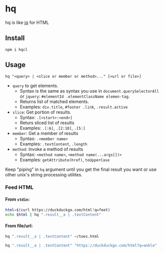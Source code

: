 # hq
hq is like [jq](https://stedolan.github.io/jq/) for HTML

## Install
```
npm i hqcl
```

## Usage
```
hq "<query> | <slice or member or method>..." [<url or file>]
```
- `query` to get elements.
    - Syntax is the same as syntax you use in `document.querySelectorAll` or `jquery`: `#elementId .elementClassName elemen-tag`.
    - Returns list of matched elements.
    - Examples: `div.title`, `#footer .link`, `.result.active`
- `slice`: Get portion of results. 
    - Syntax: `.[<start>:<end>]`
    - Returs sliced list of results
    - Examples: `.[:6]`, `.[2:10]`, `.[5:]`
- `member`: Get a member of results
    - Syntax: `.<member name>`
    - Examples: `.textContent`, `.length`
- `method`: Invoke a method of results
    - Syntax: `<method name>`, `<method name(...args[])>`
    - Examples: `getAttribute(href)`, `toUpperCase`

Keep "piping" in `hq` argument until you get the final result you want or use other unix's string processing utilites.

### Feed HTML
#### From `stdin`:
```bash
html=$(curl https://duckduckgo.com/html?q=feet)
echo $html | hq ".result__a | .textContent"
```

#### From file/url:
```bash
hq ".result__a | .textContent" ~/toes.html
```
```bash
hq ".result__a | .textContent" "https://duckduckgo.com/html?q=ankle"
```
